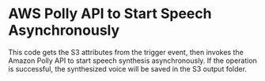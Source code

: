 # AWS Polly API to Start Speech Asynchronously 

This code gets the S3 attributes from the trigger event, then invokes the Amazon Polly API to start speech synthesis asynchronously. If the operation is successful, the synthesized voice will be saved in the S3 output folder. 